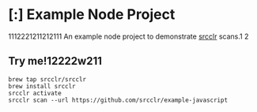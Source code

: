 # [:] Example Node Project
1112221211212111
An example node project to demonstrate [srcclr](https://www.srcclr.com) scans.1
2
## Try me!12222w211

```
brew tap srcclr/srcclr
brew install srcclr
srcclr activate
srcclr scan --url https://github.com/srcclr/example-javascript
```
